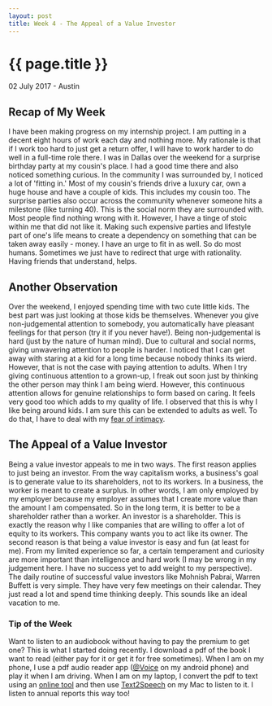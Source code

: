 ```yaml
---
layout: post
title: Week 4 - The Appeal of a Value Investor
---
```


{{ page.title }}
================

<p class="meta">02 July 2017 - Austin</p>

## Recap of My Week
I have been making progress on my internship project. I am putting in a decent eight hours of work each day and nothing more. My rationale is that if I work too hard to just get a return offer, I will have to work harder to do well in a full-time role there. I was in Dallas over the weekend for a surprise birthday party at my cousin's place. I had a good time there and also noticed something curious. In the community I was surrounded by, I noticed a lot of 'fitting in.' Most of my cousin's friends drive a luxury car, own a huge house and have a couple of kids. This includes my cousin too. The surprise parties also occur across the community whenever someone hits a milestone (like turning 40). This is the social norm they are surrounded with. Most people find nothing wrong with it. However, I have a tinge of stoic within me that did not like it. Making such expensive parties and lifestyle part of one's life means to create a dependency on something that can be taken away easily - money. I have an urge to fit in as well. So do most humans. Sometimes we just have to redirect that urge with rationality. Having friends that understand, helps.

## Another Observation
Over the weekend, I enjoyed spending time with two cute little kids. The best part was just looking at those kids be themselves. Whenever you give non-judgemental attention to somebody, you automatically have pleasant feelings for that person (try it if you never have!). Being non-judgemental is hard (just by the nature of human mind). Due to cultural and social norms, giving unwavering attention to people is harder. I noticed that I can get away with staring at a kid for a long time because nobody thinks its wierd. However, that is not the case with paying attention to adults. When I try giving continuous attention to a grown-up, I freak out soon just by thinking the other person may think I am being wierd. However, this continuous attention allows for genuine relationships to form based on caring. It feels very good too which adds to my quality of life. I observed that this is why I like being around kids. I am sure this can be extended to adults as well. To do that, I have to deal with my [fear of intimacy](http://www.huffingtonpost.com/margaret-paul-phd/fear-of-intimacy_b_884536.html).

## The Appeal of a Value Investor
Being a value investor appeals to me in two ways. The first reason applies to just being an investor. From the way capitalism works, a business's goal is to generate value to its shareholders, not to its workers. In a business, the worker is meant to create a surplus. In other words, I am only employed by my employer because my employer assumes that I create more value than the amount I am compensated. So in the long term, it is better to be a shareholder rather than a worker. An investor is a shareholder. This is exactly the reason why I like companies that are willing to offer a lot of equity to its workers. This company wants you to act like its owner. The second reason is that being a value investor is easy and fun (at least for me). From my limited experience so far, a certain temperament and curiosity are more important than intelligence and hard work (I may be wrong in my judgement here. I have no success yet to add weight to my perspective). The daily routine of successful value investors like Mohnish Pabrai, Warren Buffett is very simple. They have very few meetings on their calendar. They just read a lot and spend time thinking deeply. This sounds like an ideal vacation to me.

### Tip of the Week
Want to listen to an audiobook without having to pay the premium to get one? This is what I started doing recently. I download a pdf of the book I want to read (either pay for it or get it for free sometimes). When I am on my phone, I use a pdf audio reader app ([@Voice](http://www.hyperionics.com/atVoice/) on my android phone) and play it when I am driving. When I am on my laptop, I convert the pdf to text using an [online tool](http://pdftotext.com/) and then use [Text2Speech](https://itunes.apple.com/us/app/text2speech/id467038962?mt=12) on my Mac to listen to it. I listen to annual reports this way too!
